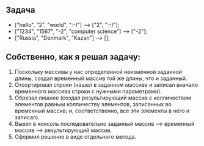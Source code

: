## Задача
* ["hello", "2", "world", ":-)"] --> ["2", ":-)"];
* ["1234", "1567", "-2", "computer science"] --> ["-2"];
* ["Russia", "Denmark", "Kazan"] --> [];

## Собственно, как я решал задачу:
1. Поскольку массивы у нас определенной неизменной заданной длины, создал временный массив той же длины, что и заданный.
2. Отсортировал строки (нашел в  заданном массиве и записал вначало временного массива строки с нужными параметрами).
3. Обрезал лишнее (создал результирующий массив с колличеством элементов равным колличеству элементов, записанных во временный массив; 
и, соответственно, все эти элементы в него и записал).
4. Вывел в консоль последовательно заданный массив -->  временный массив --> результирующий массив.
5. Оформил решение в виде отдельного метода.

